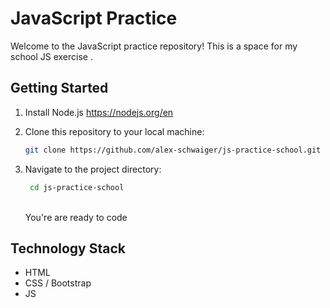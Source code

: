 # JavaScript Practice

Welcome to the JavaScript practice repository! This is a space for my school JS exercise .

## Getting Started

1. Install Node.js https://nodejs.org/en
   <br>
2. Clone this repository to your local machine:
   <br>

   ```bash
   git clone https://github.com/alex-schwaiger/js-practice-school.git
   ```

3. Navigate to the project directory:
   <br>
   ```bash
    cd js-practice-school
   ```
   <br>
   You're are ready to code

## Technology Stack

<ul>
  <li>HTML</li>
  <li>CSS / Bootstrap</li>
  <li>JS</li>
</ul>

